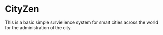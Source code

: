 # CityZen
This is a basic simple survielience system  for smart cities across the world for the administration of the city.
